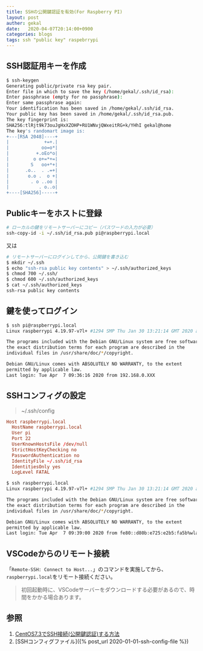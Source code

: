 ```yaml
---
title: SSHの公開鍵認証を有効(For Raspberry PI)
layout: post
auther: gekal
date:   2020-04-07T20:14:00+0900
categories: blogs
tags: ssh "public key" raspebrrypi
---
```


## SSH認証用キーを作成

```bash
$ ssh-keygen
Generating public/private rsa key pair.
Enter file in which to save the key (/home/gekal/.ssh/id_rsa):
Enter passphrase (empty for no passphrase):
Enter same passphrase again:
Your identification has been saved in /home/gekal/.ssh/id_rsa.
Your public key has been saved in /home/gekal/.ssh/id_rsa.pub.
The key fingerprint is:
SHA256:tlRjt9k73ouJgHxXZOHP+RU1WNvjQWxeitRG+k/YHhI gekal@home
The key's randomart image is:
+---[RSA 2048]----+
|             +=+.|
|            oo=o*|
|          +.oEo*o|
|         o o+=*+=|
|        S   oo+*+|
|      .o..  . .=+|
|       o.o .  o +|
|        . o ..oo |
|           . o..o|
+----[SHA256]-----+
```

## Publicキーをホストに登録

```bash
# ローカルの鍵をリモートサーバーにコピー（パスワードの入力が必要）
ssh-copy-id -i ~/.ssh/id_rsa.pub pi@raspberrypi.local
```

又は

```bash
# リモートサーバーにログインしてから、公開鍵を書き込む
$ mkdir ~/.ssh
$ echo "ssh-rsa public key contents" > ~/.ssh/authorized_keys
$ chmod 700 ~/.ssh/
$ chmod 600 ~/.ssh/authorized_keys
$ cat ~/.ssh/authorized_keys
ssh-rsa public key contents
```

## 鍵を使ってログイン

```bash
$ ssh pi@raspberrypi.local
Linux raspberrypi 4.19.97-v7l+ #1294 SMP Thu Jan 30 13:21:14 GMT 2020 armv7l

The programs included with the Debian GNU/Linux system are free software;
the exact distribution terms for each program are described in the
individual files in /usr/share/doc/*/copyright.

Debian GNU/Linux comes with ABSOLUTELY NO WARRANTY, to the extent
permitted by applicable law.
Last login: Tue Apr  7 09:36:16 2020 from 192.168.0.XXX
```

## SSHコンフィグの設定

> ~/.ssh/config

```conf
Host raspberrypi.local
  HostName raspberrypi.local
  User pi
  Port 22
  UserKnownHostsFile /dev/null
  StrictHostKeyChecking no
  PasswordAuthentication no
  IdentityFile ~/.ssh/id_rsa
  IdentitiesOnly yes
  LogLevel FATAL
```

```bash
$ ssh raspberrypi.local
Linux raspberrypi 4.19.97-v7l+ #1294 SMP Thu Jan 30 13:21:14 GMT 2020 armv7l

The programs included with the Debian GNU/Linux system are free software;
the exact distribution terms for each program are described in the
individual files in /usr/share/doc/*/copyright.

Debian GNU/Linux comes with ABSOLUTELY NO WARRANTY, to the extent
permitted by applicable law.
Last login: Tue Apr  7 09:39:00 2020 from fe80::d80b:e725:e2b5:fa5b%wlan0
```

## VSCodeからのリモート接続

「`Remote-SSH: Connect to Host...`」のコマンドを実施してから、`raspberrypi.local`をリモート接続ください。

> 初回起動時に、VSCodeサーバーをダウンロードする必要があるので、時間をかかる場合あります。

## 参照

1. [CentOS7.3でSSH接続(公開鍵認証)する方法](https://qiita.com/uhooi/items/137de4578534c8e7e7f2)
2. [SSHコンフィグファイル]({% post_url 2020-01-01-ssh-config-file %})
